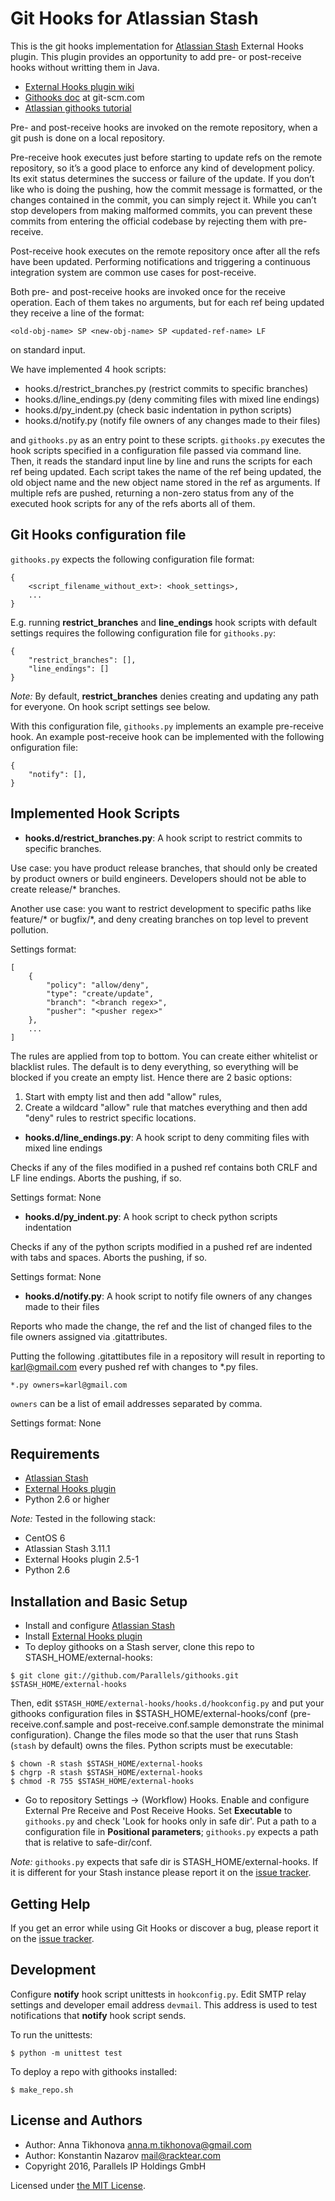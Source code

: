 # Git Hooks for Atlassian Stash

This is the git hooks implementation for [Atlassian Stash](https://www.atlassian.com/software/bitbucket/server)
External Hooks plugin. This plugin provides an opportunity to add pre-
or post-receive hooks without writting them in Java.

* [External Hooks plugin wiki](https://github.com/ngsru/atlassian-external-hooks/wiki)
* [Githooks doc](https://git-scm.com/docs/githooks) at git-scm.com
* [Atlassian githooks tutorial](https://www.atlassian.com/git/tutorials/git-hooks)

Pre- and post-receive hooks are invoked on the remote repository, when
a git push is done on a local repository.

Pre-receive hook executes just before starting to update refs on the
remote repository, so it’s a good place to enforce any kind of
development policy. Its exit status determines the success or failure
of the update. If you don’t like who is doing the pushing, how the
commit message is formatted, or the changes contained in the commit,
you can simply reject it. While you can’t stop developers from making
malformed commits, you can prevent these commits from entering the
official codebase by rejecting them with pre-receive.

Post-receive hook executes on the remote repository once after all the
refs have been updated. Performing notifications and triggering a
continuous integration system are common use cases for post-receive.

Both pre- and post-receive hooks are invoked once for the receive
operation. Each of them takes no arguments, but for each ref being
updated they receive a line of the format:

```
<old-obj-name> SP <new-obj-name> SP <updated-ref-name> LF
```

on standard input.

We have implemented 4 hook scripts:

* hooks.d/restrict_branches.py (restrict commits to specific branches)
* hooks.d/line_endings.py (deny commiting files with mixed line endings)
* hooks.d/py_indent.py (check basic indentation in python scripts)
* hooks.d/notify.py (notify file owners of any changes made to their files)

and `githooks.py` as an entry point to these scripts. `githooks.py`
executes the hook scripts specified in a configuration file passed via
command line. Then, it reads the standard input line by line and runs
the scripts for each ref being updated. Each script takes the name of
the ref being updated, the old object name and the new object name
stored in the ref as arguments. If multiple refs are pushed, returning
a non-zero status from any of the executed hook scripts for any of the
refs aborts all of them.

## Git Hooks configuration file

`githooks.py` expects the following configuration file format:

```
{
    <script_filename_without_ext>: <hook_settings>,
    ...
}
```

E.g. running __restrict_branches__ and __line_endings__ hook scripts
with default settings requires the following configuration file for
`githooks.py`:

```
{
    "restrict_branches": [],
    "line_endings": []
}
```

*Note:* By default, __restrict_branches__ denies creating and updating
any path for everyone. On hook script settings see below.

With this configuration file, `githooks.py` implements an example
pre-receive hook. An example post-receive hook can be implemented with
the following onfiguration file:

```
{
    "notify": [],
}
```

## Implemented Hook Scripts

* __hooks.d/restrict_branches.py__: A hook script to restrict commits
to specific branches.

Use case: you have product release branches, that should only be
created by product owners or build engineers. Developers should not be
able to create release/* branches.

Another use case: you want to restrict development to specific paths
like feature/* or bugfix/*, and deny creating branches on top level
to prevent pollution.

Settings format:

```
[
    {
        "policy": "allow/deny",
        "type": "create/update",
        "branch": "<branch regex>",
        "pusher": "<pusher regex>"
    },
    ...
]
```

The rules are applied from top to bottom. You can create either
whitelist or blacklist rules. The default is to deny everything, so
everything will be blocked if you create an empty list. Hence there
are 2 basic options:
  1. Start with empty list and then add "allow" rules,
  2. Create a wildcard "allow" rule that matches everything and then
add "deny" rules to restrict specific locations.

* __hooks.d/line_endings.py__: A hook script to deny commiting files
with mixed line endings

Checks if any of the files modified in a pushed ref contains both CRLF
and LF line endings. Aborts the pushing, if so.

Settings format: None

* __hooks.d/py_indent.py__: A hook script to check python scripts
indentation

Checks if any of the python scripts modified in a pushed ref are
indented with tabs and spaces. Aborts the pushing, if so.

Settings format: None

* __hooks.d/notify.py__: A hook script to notify file owners of any
changes made to their files

Reports who made the change, the ref and the list of changed files to
the file owners assigned via .gitattributes.

Putting the following .gitattibutes file in a repository will result in
reporting to karl@gmail.com every pushed ref with changes to *.py files.

```
*.py owners=karl@gmail.com
```

`owners` can be a list of email addresses separated by comma.

Settings format: None

## Requirements

* [Atlassian Stash](https://www.atlassian.com/software/bitbucket/server)
* [External Hooks plugin](https://marketplace.atlassian.com/plugins/com.ngs.stash.externalhooks.external-hooks/server/overview)
* Python 2.6 or higher

*Note:* Tested in the following stack:
* CentOS 6
* Atlassian Stash 3.11.1
* External Hooks plugin 2.5-1
* Python 2.6

## Installation and Basic Setup

* Install and configure [Atlassian Stash](https://confluence.atlassian.com/display/STASH0212/Getting+started)
* Install [External Hooks plugin](https://marketplace.atlassian.com/plugins/com.ngs.stash.externalhooks.external-hooks/server/overview)
* To deploy githooks on a Stash server, clone this repo to
STASH_HOME/external-hooks:

```
$ git clone git://github.com/Parallels/githooks.git $STASH_HOME/external-hooks
```

Then, edit `$STASH_HOME/external-hooks/hooks.d/hookconfig.py` and put
your githooks configuration files in $STASH_HOME/external-hooks/conf
(pre-receive.conf.sample and post-receive.conf.sample demonstrate the
minimal configuration). Change the files mode so that the user that
runs Stash (`stash` by default) owns the files. Python scripts must
be executable:

```
$ chown -R stash $STASH_HOME/external-hooks
$ chgrp -R stash $STASH_HOME/external-hooks
$ chmod -R 755 $STASH_HOME/external-hooks
```

* Go to repository Settings -> (Workflow) Hooks. Enable and configure
External Pre Receive and Post Receive Hooks. Set __Executable__ to
`githooks.py` and check 'Look for hooks only in safe dir'. Put a path
to a configuration file in __Positional parameters__; `githooks.py`
expects a path that is relative to safe-dir/conf.

*Note:* `githooks.py` expects that safe dir is STASH_HOME/external-hooks.
If it is different for your Stash instance please report it on the
[issue tracker](https://github.com/Parallels/githooks).

## Getting Help

If you get an error while using Git Hooks or discover a bug, please
report it on the [issue tracker](https://github.com/Parallels/githooks).

## Development

Configure __notify__ hook script unittests in `hookconfig.py`. Edit
SMTP relay settings and developer email address `devmail`. This address
is used to test notifications that __notify__ hook script sends.

To run the unittests:
```
$ python -m unittest test
```

To deploy a repo with githooks installed:

```
$ make_repo.sh
```

## License and Authors

* Author: Anna Tikhonova <anna.m.tikhonova@gmail.com>
* Author: Konstantin Nazarov <mail@racktear.com>
* Copyright 2016, Parallels IP Holdings GmbH

Licensed under [the MIT License](http://opensource.org/licenses/MIT).
